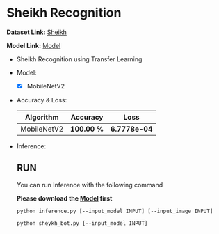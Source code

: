 # Sheikh Recognition

  **Dataset Link:** [Sheikh](https://drive.google.com/drive/folders/1L3mbFzUDeOx9t02TPyA7gwe-KBH3lE5N?usp=sharing)
  
  **Model Link:** [Model](https://drive.google.com/drive/folders/1sRevUOcuxsVJO_dSuIlpEbTzn5PkcNON?usp=sharing)

  - Sheikh Recognition using Transfer Learning
    
  - Model:

    - [x] MobileNetV2


  - Accuracy & Loss:

    Algorithm | Accuracy | Loss |
    ------------- | ------------- | ------------- |
    MobileNetV2 | **100.00 %** | **6.7778e-04** |
    

  - Inference:

      ## RUN
      You can run  Inference with the following command
      
      **Please download the [Model](https://drive.google.com/drive/folders/1sRevUOcuxsVJO_dSuIlpEbTzn5PkcNON?usp=sharing) first**

      ```
      python inference.py [--input_model INPUT] [--input_image INPUT]
      
      python sheykh_bot.py [--input_model INPUT]
      ```
      
